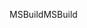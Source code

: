 <span data-ttu-id="aff13-101">MSBuild</span><span class="sxs-lookup"><span data-stu-id="aff13-101">MSBuild</span></span>